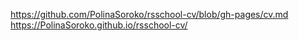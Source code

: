 
https://github.com/PolinaSoroko/rsschool-cv/blob/gh-pages/cv.md
https://PolinaSoroko.github.io/rsschool-cv/